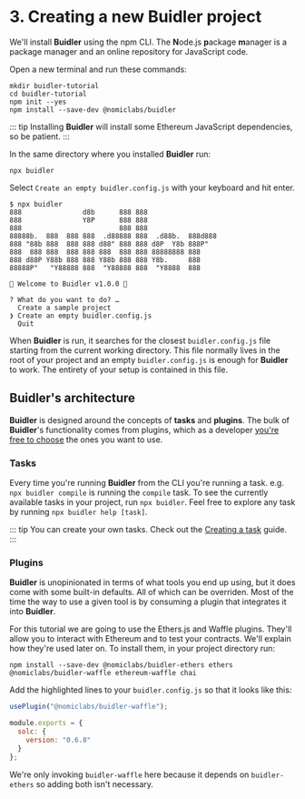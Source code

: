 # 3. Creating a new Buidler project

We'll install **Buidler** using the npm CLI. The **N**ode.js **p**ackage **m**anager is a package manager and an online repository for JavaScript code.

Open a new terminal and run these commands:

```
mkdir buidler-tutorial 
cd buidler-tutorial 
npm init --yes 
npm install --save-dev @nomiclabs/buidler 
```

::: tip
Installing **Buidler** will install some Ethereum JavaScript dependencies, so be patient.
:::

In the same directory where you installed **Buidler** run:

```
npx buidler
```

Select `Create an empty buidler.config.js` with your keyboard and hit enter.


```{15}
$ npx buidler
888               d8b      888 888
888               Y8P      888 888
888                        888 888
88888b.  888  888 888  .d88888 888  .d88b.  888d888
888 "88b 888  888 888 d88" 888 888 d8P  Y8b 888P"
888  888 888  888 888 888  888 888 88888888 888
888 d88P Y88b 888 888 Y88b 888 888 Y8b.     888
88888P"   "Y88888 888  "Y88888 888  "Y8888  888

👷 Welcome to Buidler v1.0.0 👷‍‍

? What do you want to do? …
  Create a sample project
❯ Create an empty buidler.config.js
  Quit
```

When **Buidler** is run, it searches for the closest `buidler.config.js` file starting from the current working directory. This file normally lives in the root of your project and an empty `buidler.config.js` is enough for **Buidler** to work. The entirety of your setup is contained in this file.

## Buidler's architecture

**Buidler** is designed around the concepts of **tasks** and **plugins**. The bulk of **Buidler**'s functionality comes from plugins, which as a developer [you're free to choose](/plugins/) the ones you want to use. 

### Tasks
Every time you're running **Buidler** from the CLI you're running a task. e.g. `npx buidler compile` is running the `compile` task. To see the currently available tasks in your project, run `npx buidler`. Feel free to explore any task by running `npx buidler help [task]`. 

::: tip
You can create your own tasks. Check out the [Creating a task](/guides/create-task.md) guide.
:::

### Plugins
**Buidler** is unopinionated in terms of what tools you end up using, but it does come with some built-in defaults. All of which can be overriden. Most of the time the way to use a given tool is by consuming a plugin that integrates it into **Buidler**.

For this tutorial we are going to use the Ethers.js and Waffle plugins. They'll allow you to interact with Ethereum and to test your contracts. We'll explain how they're used later on. To install them, in your project directory run:

```
npm install --save-dev @nomiclabs/buidler-ethers ethers @nomiclabs/buidler-waffle ethereum-waffle chai
```

Add the highlighted lines to your `buidler.config.js` so that it looks like this:

```js {1,4-6}
usePlugin("@nomiclabs/buidler-waffle");

module.exports = {
  solc: {
    version: "0.6.8"
  }
};
```

We're only invoking `buidler-waffle` here because it depends on `buidler-ethers` so adding both isn't necessary.
